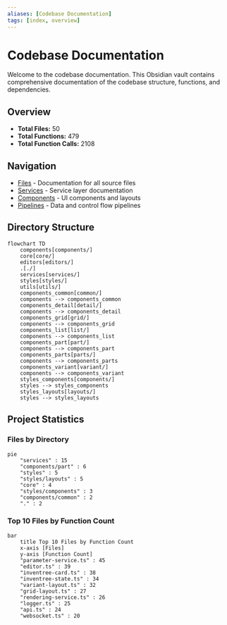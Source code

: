 ```yaml
---
aliases: [Codebase Documentation]
tags: [index, overview]
---
```


# Codebase Documentation

Welcome to the codebase documentation. This Obsidian vault contains comprehensive documentation of the codebase structure, functions, and dependencies.

## Overview

- **Total Files:** 50
- **Total Functions:** 479
- **Total Function Calls:** 2108

## Navigation

- [Files](files/index.md) - Documentation for all source files
- [Services](services/index.md) - Service layer documentation
- [Components](components/index.md) - UI components and layouts
- [Pipelines](pipelines/index.md) - Data and control flow pipelines

## Directory Structure

```mermaid
flowchart TD
    components[components/]
    core[core/]
    editors[editors/]
    .[./]
    services[services/]
    styles[styles/]
    utils[utils/]
    components_common[common/]
    components --> components_common
    components_detail[detail/]
    components --> components_detail
    components_grid[grid/]
    components --> components_grid
    components_list[list/]
    components --> components_list
    components_part[part/]
    components --> components_part
    components_parts[parts/]
    components --> components_parts
    components_variant[variant/]
    components --> components_variant
    styles_components[components/]
    styles --> styles_components
    styles_layouts[layouts/]
    styles --> styles_layouts
```

## Project Statistics

### Files by Directory

```mermaid
pie
    "services" : 15
    "components/part" : 6
    "styles" : 5
    "styles/layouts" : 5
    "core" : 4
    "styles/components" : 3
    "components/common" : 2
    "." : 2
```

### Top 10 Files by Function Count

```mermaid
bar
    title Top 10 Files by Function Count
    x-axis [Files]
    y-axis [Function Count]
    "parameter-service.ts" : 45
    "editor.ts" : 39
    "inventree-card.ts" : 38
    "inventree-state.ts" : 34
    "variant-layout.ts" : 32
    "grid-layout.ts" : 27
    "rendering-service.ts" : 26
    "logger.ts" : 25
    "api.ts" : 24
    "websocket.ts" : 20
```

